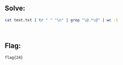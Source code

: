 ## Solve:
```bash
cat text.txt | tr " " "\n" | grep "\@.*\@" | wc -l
```

<br/>

## Flag:
`flag{24}`
